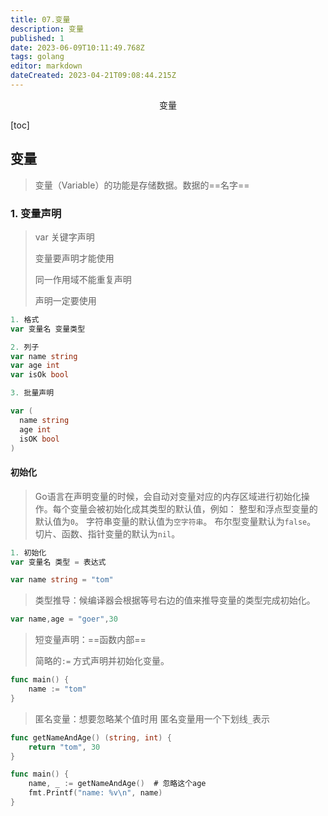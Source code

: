 ```yaml
---
title: 07.变量
description: 变量
published: 1
date: 2023-06-09T10:11:49.768Z
tags: golang
editor: markdown
dateCreated: 2023-04-21T09:08:44.215Z
---
```


<center>变量</center>



[toc]



## 变量

> 变量（Variable）的功能是存储数据。数据的==名字==



### 1. 变量声明

> var 关键字声明
>
> 变量要声明才能使用
>
> 同一作用域不能重复声明
>
> 声明一定要使用

```go
1. 格式
var 变量名 变量类型

2. 列子
var name string
var age int
var isOk bool

3. 批量声明

var (
  name string
  age int
  isOK bool
)
```



#### 初始化

> Go语言在声明变量的时候，会自动对变量对应的内存区域进行初始化操作。每个变量会被初始化成其类型的默认值，例如： 整型和浮点型变量的默认值为`0`。 字符串变量的默认值为`空字符串`。 布尔型变量默认为`false`。 切片、函数、指针变量的默认为`nil`。

```go
1. 初始化
var 变量名 类型 = 表达式

var name string = "tom"
```



> 类型推导：候编译器会根据等号右边的值来推导变量的类型完成初始化。

```go
var name,age = "goer",30
```



> 短变量声明：==函数内部==
>
>  简略的`:=` 方式声明并初始化变量。

```go
func main() {
	name := "tom" 
}
```



> 匿名变量：想要忽略某个值时用 匿名变量用一个下划线`_`表示

```go
func getNameAndAge() (string, int) {
	return "tom", 30
}

func main() {
	name, _ := getNameAndAge()  # 忽略这个age
	fmt.Printf("name: %v\n", name)
}
```







